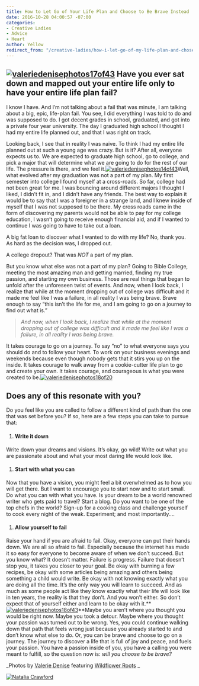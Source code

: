 ```yaml
---
title: How to Let Go of Your Life Plan and Choose to Be Brave Instead
date: 2016-10-28 04:00:57 -07:00
categories:
- Creative Ladies
- Advice
- Heart
author: Yellow
redirect_from: "/creative-ladies/how-i-let-go-of-my-life-plan-and-chose-to-be-brave-instead/"
---
```


## [![valeriedenisephotos17of43](https://yellow-blog-images.imgix.net/2016/10/ValerieDenisePhotos17of43.jpg)](https://yellow-blog-images.imgix.net/2016/10/ValerieDenisePhotos17of43.jpg) Have you ever sat down and mapped out your entire life only to have your entire life plan fail?

I know I have. And I’m not talking about a fail that was minute, I am talking about a big, epic, life-plan fail. You see, I did everything I was told to do and was supposed to do. I got decent grades in school, graduated, and got into a private four year university. The day I graduated high school I thought I had my entire life planned out, and that I was right on track.

Looking back, I see that in reality I was naive. To think I had my entire life planned out at such a young age was crazy. But is it? After all, everyone expects us to. We are expected to graduate high school, go to college, and pick a major that will determine what we are going to do for the rest of our life. The pressure is there, and we feel it.[![valeriedenisephotos14of43](https://yellow-blog-images.imgix.net/2016/10/ValerieDenisePhotos14of43.jpg)](https://yellow-blog-images.imgix.net/2016/10/ValerieDenisePhotos14of43.jpg)Well, what evolved after my graduation was not a part of my plan. My first semester into college I found myself at a cross-roads. So far, college had not been great for me. I was bouncing around different majors I thought I liked, I didn’t fit in, and I didn’t have any friends. The best way to explain it would be to say that I was a foreigner in a strange land, and I knew inside of myself that I was not supposed to be there. My cross roads came in the form of discovering my parents would not be able to pay for my college education, I wasn’t going to receive enough financial aid, and if I wanted to continue I was going to have to take out a loan.

A big fat loan to discover what I wanted to do with my life? No, thank you. As hard as the decision was, I dropped out.

A college dropout? That was _NOT_ a part of my plan.

But you know what else was not a part of my plan? Going to Bible College, meeting the most amazing man and getting married, finding my true passion, and starting my own business. Those are real things that began to unfold after the unforeseen twist of events. And now, when I look back, I realize that while at the moment dropping out of college was difficult and it made me feel like I was a failure, in all reality I was being brave. Brave enough to say “this isn’t the life for me, and I am going to go on a journey to find out what is.”

> _And now, when I look back, I realize that while at the moment dropping out of college was difficult and it made me feel like I was a failure, in all reality I was being brave._

It takes courage to go on a journey. To say “no” to what everyone says you should do and to follow your heart. To work on your business evenings and weekends because even though nobody gets that it stirs you up on the inside. It takes courage to walk away from a cookie-cutter life plan to go and create your own. It takes courage, and courageous is what you were created to be.[![valeriedenisephotos18of20](https://yellow-blog-images.imgix.net/2016/10/ValerieDenisePhotos18of20.jpg)](https://yellow-blog-images.imgix.net/2016/10/ValerieDenisePhotos18of20.jpg)

## Does any of this resonate with you?

Do you feel like you are called to follow a different kind of path than the one that was set before you? If so, here are a few steps you can take to pursue that:

1.  #### **Write it down**

Write down your dreams and visions. It’s okay, go wild! Write out what you are passionate about and what your most daring life would look like.

1.  #### **Start with what you can**

Now that you have a vision, you might feel a bit overwhelmed as to how you will get there. But I want to encourage you to start now and to start small. Do what you can with what you have. Is your dream to be a world renowned writer who gets paid to travel? Start a blog. Do you want to be one of the top chefs in the world? Sign-up for a cooking class and challenge yourself to cook every night of the weak. Experiment; and most importantly….

1.  #### **Allow yourself to fail**

Raise your hand if you are afraid to fail. Okay, everyone can put their hands down. We are all so afraid to fail. Especially because the internet has made it so easy for everyone to become aware of when we don’t succeed. But you know what? It doesn’t matter. Failure is progress. Failure that doesn’t stop you, it takes you closer to your goal. Be okay with burning a few recipes, be okay with some articles being amazing and others being something a child would write. Be okay with not knowing exactly what you are doing all the time. It’s the only way you will learn to succeed. And as much as some people act like they know exactly what their life will look like in ten years, the reality is that they don’t. And you won’t either. So don’t expect that of yourself either and learn to be okay with it.**[![valeriedenisephotos18of43](https://yellow-blog-images.imgix.net/2016/10/ValerieDenisePhotos18of43.jpg)](https://yellow-blog-images.imgix.net/2016/10/ValerieDenisePhotos18of43.jpg)**Maybe you aren’t where you thought you would be right now. Maybe you took a detour. Maybe where you thought your passion was turned out to be wrong. Yes, you could continue walking down that path that feels wrong just because you already started to and don’t know what else to do. Or, you can be brave and choose to go on a journey. The journey to discover a life that is full of joy and peace, and fuels your passion. You have a passion inside of you, you have a calling you were meant to fulfill, so the question now is: _will you choose to be brave?_

_Photos by [Valerie Denise](http://www.valeriedenisephotos.com/) featuring [Wildflower Roots](http://wildflower-roots.myshopify.com/) _

[![Natalia Crawford](https://yellow-blog-images.imgix.net/2016/06/NataliaCrawford.jpg)](http://typeninecreatives.com/)

